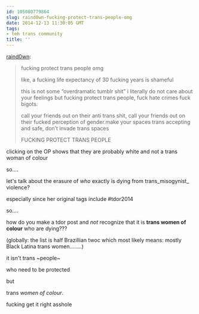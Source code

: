 ```yaml
---
id: 105080779864
slug: raind0wn-fucking-protect-trans-people-omg
date: 2014-12-13 11:30:05 GMT
tags:
- teh trans community
title: ''
---
```

<p><a class="tumblr_blog" href="http://raind0wn.tumblr.com/post/103132935155/fucking-protect-trans-people-omg-like-a-fucking">raind0wn</a>:</p>
<blockquote>
<p>fucking protect trans people omg</p>
<p>like, a fucking life expectancy of 30 fucking years is shameful</p>
<p>this is not some “overdramatic tumblr shit” i literally do not care about your feelings but fucking protect trans people, fuck hate crimes fuck bigots.</p>
<p>call your friends out on their anti trans shit, call your friends out on their fucked perception of gender.make your spaces trans accepting and safe, don’t invade trans spaces</p>
<p>FUCKING PROTECT TRANS PEOPLE</p>
</blockquote>

clicking on the OP shows that they are probably white and not a trans woman of colour

so....

let's talk about the erasure of _who_ exactly is dying from trans_misogynist_ violence?

especially since her original tags include #tdor2014

so....

how do you make a tdor post and _not_ recognize that it is __trans women of colour__ who are dying???

(globally: the list is half Brazillian twoc which most likely means: mostly Black Latina trans women........)

it isn't trans ~people~

who need to be protected

but 

trans _women of colour_.

fucking get it right asshole